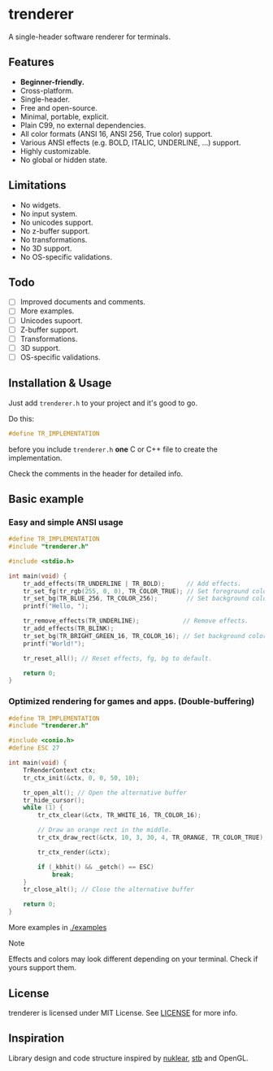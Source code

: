 # trenderer
A single-header software renderer for terminals.

## Features
- **Beginner-friendly.**
- Cross-platform.
- Single-header.
- Free and open-source.
- Minimal, portable, explicit.
- Plain C99, no external dependencies.
- All color formats (ANSI 16, ANSI 256, True color) support.
- Various ANSI effects (e.g. BOLD, ITALIC, UNDERLINE, ...) support.
- Highly customizable.
- No global or hidden state.

## Limitations
- No widgets.
- No input system.
- No unicodes support.
- No z-buffer support.
- No transformations.
- No 3D support.
- No OS-specific validations.

## Todo
- [ ] Improved documents and comments.
- [ ] More examples.
- [ ] Unicodes supoort.
- [ ] Z-buffer support.
- [ ] Transformations.
- [ ] 3D support.
- [ ] OS-specific validations.

## Installation & Usage
Just add `trenderer.h` to your project and it's good to go.

Do this:
```c
#define TR_IMPLEMENTATION
```
before you include `trenderer.h` **one** C or C++ file to create the implementation.

Check the comments in the header for detailed info.

## Basic example
### Easy and simple ANSI usage
```c
#define TR_IMPLEMENTATION
#include "trenderer.h"

#include <stdio.h>

int main(void) {
    tr_add_effects(TR_UNDERLINE | TR_BOLD);      // Add effects.
    tr_set_fg(tr_rgb(255, 0, 0), TR_COLOR_TRUE); // Set foreground color to red using rgb (True colors)
    tr_set_bg(TR_BLUE_256, TR_COLOR_256);        // Set background color to blue using ANSI 256.
    printf("Hello, ");

    tr_remove_effects(TR_UNDERLINE);            // Remove effects.
    tr_add_effects(TR_BLINK);
    tr_set_bg(TR_BRIGHT_GREEN_16, TR_COLOR_16); // Set background color to bright green using ANSI 16.
    printf("World!");

    tr_reset_all(); // Reset effects, fg, bg to default.

    return 0;
}
```
### Optimized rendering for games and apps. (Double-buffering)
```c
#define TR_IMPLEMENTATION
#include "trenderer.h"

#include <conio.h>
#define ESC 27

int main(void) {
    TrRenderContext ctx;
    tr_ctx_init(&ctx, 0, 0, 50, 10);

    tr_open_alt(); // Open the alternative buffer
    tr_hide_cursor();
    while (1) {
        tr_ctx_clear(&ctx, TR_WHITE_16, TR_COLOR_16);

        // Draw an orange rect in the middle.
        tr_ctx_draw_rect(&ctx, 10, 3, 30, 4, TR_ORANGE, TR_COLOR_TRUE);

        tr_ctx_render(&ctx);

        if (_kbhit() && _getch() == ESC)
            break;
    }
    tr_close_alt(); // Close the alternative buffer

    return 0;
}
```
More examples in [./examples](https://github.com/yz-5555/trenderer/tree/main/examples)

> [!NOTE]
> Effects and colors may look different depending on your terminal. Check if yours support them.

## License
trenderer is licensed under MIT License. See [LICENSE](https://github.com/yz-5555/trenderer/blob/main/LICENSE) for more info.

## Inspiration
Library design and code structure inspired by [nuklear](https://github.com/Immediate-Mode-UI/Nuklear), [stb](https://github.com/nothings/stb) and OpenGL.
